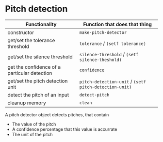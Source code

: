 # Pitch detection

| Functionality                                | Function that does that thing                          |
|----------------------------------------------|--------------------------------------------------------|
| constructor                                  | `make-pitch-detector`                                  |
| get/set the tolerance threshold              | `tolerance` / `(setf tolerance)`                       |
| get/set the silence threshold                | `silence-threshold` / `(setf silence-theshold)`        |
| get the confidence of a particular detection | `confidence`                                           |
| get/set the pitch detection unit             | `pitch-detection-unit` / `(setf pitch-detection-unit)` |
| detect the pitch of an input                 | `detect-pitch`                                         |
| cleanup memory                               | `clean`                                                |


A pitch detector object detects pitches, that contain
* The value of the pitch
* A confidence percentage  that this value is accurrate
* The unit of the pitch
